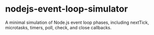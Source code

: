 # nodejs-event-loop-simulator
A minimal simulation of Node.js event loop phases, including nextTick, microtasks, timers, poll, check, and close callbacks.
